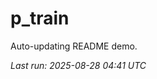 # p_train

Auto-updating README demo.

<!--START_SECTION:status-->
_Last run: 2025-08-28 04:41 UTC_
<!--END_SECTION:status-->




































































































































































